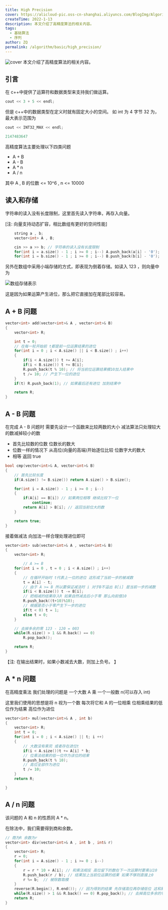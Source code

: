 ```yaml
---
title: High Precision
cover: https://alicloud-pic.oss-cn-shanghai.aliyuncs.com/BlogImg/Algorithm/%E7%AE%97%E6%B3%95_%E9%AB%98%E7%B2%BE%E5%BA%A6/%E5%B0%81%E9%9D%A2.jpg
createTime: 2022-1-13
description: 本文介绍了高精度算法的相关内容。
tags:
  - 基础算法
  - 序列
author: ZQ
permalink: /algorithm/basic/high_precision/
---
```

![cover]( https://alicloud-pic.oss-cn-shanghai.aliyuncs.com/BlogImg/Algorithm/%E7%AE%97%E6%B3%95_%E9%AB%98%E7%B2%BE%E5%BA%A6/%E5%B0%81%E9%9D%A2.jpg)
 本文介绍了高精度算法的相关内容。
<!-- more -->

## 引言

在 c++中提供了运算符和数据类型来支持我们做运算。

```c++
cout << 3 + 5 << endl;
```

但是 c++中的数据类型在定义时就有固定大小的空间。 如 int 为 4 字节 32 为，最大表示范围为

```c++
cout << INT32_MAX << endl;

2147483647
```

高精度算法主要处理以下四类问题

- A + B
- A - B
- A \* n
- A / n

其中 A , B 的位数 <= 10^6 , n <= 10000

## 读入和存储

字符串的读入没有长度限制，这里首先读入字符串，再存入向量。

[注: 向量支持动态扩容，相比数组有更好的空间性能]

```c++
    string a , b;
    vector<int> A , B;

    cin >> a >> b; // 字符串的读入没有长度限制
    for(int i = a.size() - 1 ; i >= 0 ; i--) A.push_back(a[i] - '0');
    for(int i = b.size() - 1 ; i >= 0 ; i--) B.push_back(b[i] - '0');
```

另外在数组中采用小端存储的方式，即表现为倒着存储。如读入 123 ，则向量中为

![数组存储表示](https://alicloud-pic.oss-cn-shanghai.aliyuncs.com/BlogImg/Algorithm/%E7%AE%97%E6%B3%95_%E9%AB%98%E7%B2%BE%E5%BA%A6/%E6%95%B0%E7%BB%84%E5%AD%98%E5%82%A8%E8%A1%A8%E7%A4%BA.jpg)

这是因为如果运算产生进位，那么把它直接加在尾部比较容易。

## A + B 问题

```c++
vector<int> add(vector<int>& A , vector<int>& B)
{
    vector<int> R;

    int t = 0;
    // 在每一轮开始前 t都是前一位运算结果的进位
    for(int i = 0 ; i < A.size() || i < B.size() ; i++)
    {
        if(i < A.size()) t += A[i];
        if(i < B.size()) t += B[i];
        R.push_back(t % 10); // 将当前位运算结果模10加入结果中
        t /= 10; // 产生下一位的进位
    }
    if(t) R.push_back(1); // 如果最后还有进位 加到结果中

    return R;
}
```

## A - B 问题

在完成 A - B 问题时 需要先设计一个函数来比较两数的大小 减法算法只处理较大的数减掉较小的数

- 首先比较数的位数 位数长的数大
- 位数一样的情况下 从高位(向量的高端)开始逐位比较 位数字大的数大
- 相等 返回 true

```c++
bool cmp(vector<int>& A, vector<int>& B)
{
  	// 首先比较长度
    if(A.size() != B.size()) return A.size() > B.size();

    for(int i = A.size() - 1 ; i >= 0 ; i--)
    {
        if(A[i] == B[i]) // 如果两位相等 继续比较下一位
            continue;
        return A[i] > B[i]; // 返回当前位大的数
    }

    return true;
}
```

接着做减法 向加法一样合理处理进位即可

```c++
vector<int> sub(vector<int>& A , vector<int>& B)
{
    vector<int> R;

 		// A >= B
    for(int i = 0 , t = 0 ; i < A.size() ; i++)
    {
        // 在循环开始时 t代表上一位的进位 这形成了当前一步的被减数
        t = A[i] - t;
      	// 由于 A >= B 所以要保证减法时 i 对于B不溢出 B[i] 是当前一步的减数
        if(i < B.size()) t -= B[i];
      	// 把相减的结果存入R 如果自然减去后小于零 那么向前借10
        R.push_back((t+10)%10);
      	// 根据是否小于零产生下一步的进位
        if(t < 0) t = 1;
        else t = 0;
    }

    // 去掉多余的零 123 - 120 = 003
    while(R.size() > 1 && R.back() == 0)
        R.pop_back();

    return R;
}
```

【注: 在输出结果时，如果小数减去大数，则加上负号。 】

## A \* n 问题

在高精度乘法 我们处理的问题是 一个大数 A 乘 一个一般数 n(可以存入 int)

这里我们使用的思想是将 n 视为一个数 每次将它和 A 的一位相乘 位相乘结果的低位作为结果 高位作为进位

```c++
vector<int> mul(vector<int>& A , int b)
{
    vector<int> R;
    int t = 0;
    for(int i = 0 ; i < A.size() || t; i ++)
    {
        // 大数没有乘完 或者存在进位t
        if(i < A.size())t += A[i] * b;
      	// 位乘法结果的低一位作为该位的结果
        R.push_back(t % 10);
      	// 高位全部作为进位
        t /= 10;
    }
    return R;

}
```

## A / n 问题

该问题的 A 和 n 的性质同 A \* n。

在除法中，我们需要得到商和余数。

```c++
// 商为R 余数为r
vector<int> div(vector<int>& A , int b , int& r)
{
    vector<int> R;
    r = 0;
    for(int i = A.size() - 1 ; i >= 0 ; i--)
    {
        r = r * 10 + A[i]; // 和乘法相反 高位留下的数在下一次运算时要乘以10
        R.push_back(r / b); // 结果加上当前位运算的结果 如果不够则直接上0
        r %= b;  // 被除数取模
    }
    reverse(R.begin(), R.end()); // 因为得到的结果 先存储高位再存储低位 这和默认的存储规则相反
    while(R.size() > 1 && R.back() == 0) R.pop_back(); // 去掉高位多余的零
    return R;
}
```
